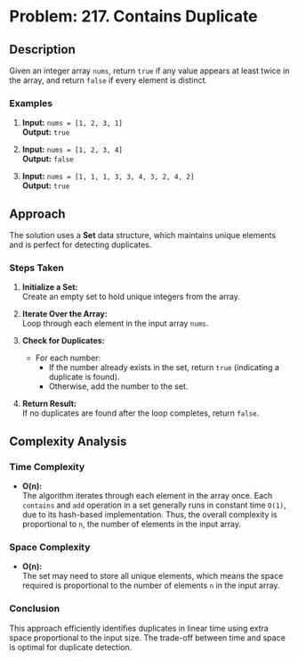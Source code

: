 
# Problem: 217. Contains Duplicate

## Description
Given an integer array `nums`, return `true` if any value appears at least twice in the array, and return `false` if every element is distinct.

### Examples
1. **Input:** `nums = [1, 2, 3, 1]`  
   **Output:** `true`

2. **Input:** `nums = [1, 2, 3, 4]`  
   **Output:** `false`

3. **Input:** `nums = [1, 1, 1, 3, 3, 4, 3, 2, 4, 2]`  
   **Output:** `true`

## Approach
The solution uses a **Set** data structure, which maintains unique elements and is perfect for detecting duplicates.

### Steps Taken
1. **Initialize a Set:**  
   Create an empty set to hold unique integers from the array.

2. **Iterate Over the Array:**  
   Loop through each element in the input array `nums`.

3. **Check for Duplicates:**
   - For each number:
     - If the number already exists in the set, return `true` (indicating a duplicate is found).
     - Otherwise, add the number to the set.

4. **Return Result:**  
   If no duplicates are found after the loop completes, return `false`.

## Complexity Analysis

### Time Complexity
- **O(n):**  
  The algorithm iterates through each element in the array once. Each `contains` and `add` operation in a set generally runs in constant time `O(1)`, due to its hash-based implementation. Thus, the overall complexity is proportional to `n`, the number of elements in the input array.

### Space Complexity
- **O(n):**  
  The set may need to store all unique elements, which means the space required is proportional to the number of elements `n` in the input array.

### Conclusion
This approach efficiently identifies duplicates in linear time using extra space proportional to the input size. The trade-off between time and space is optimal for duplicate detection.
